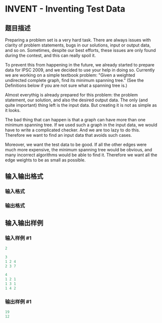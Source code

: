 # INVENT - Inventing Test Data

## 题目描述

Preparing a problem set is a very hard task. There are always issues with clarity of problem statements, bugs in our solutions, input or output data, and so on. Sometimes, despite our best efforts, these issues are only found during the contest, and this can really spoil it.

To prevent this from happening in the future, we already started to prepare data for IPSC 2009, and we decided to use your help in doing so. Currently we are working on a simple textbook problem: "Given a weighted undirected complete graph, find its minimum spanning tree." (See the Definitions below if you are not sure what a spanning tree is.)

Almost everythig is already prepared for this problem: the problem statement, our solution, and also the desired output data. The only (and quite important) thing left is the input data. But creating it is not as simple as it looks.

The bad thing that can happen is that a graph can have more than one minimum spanning tree. If we used such a graph in the input data, we would have to write a complicated checker. And we are too lazy to do this. Therefore we want to find an input data that avoids such cases.

Moreover, we want the test data to be good. If all the other edges were much more expensive, the minimum spanning tree would be obvious, and many incorrect algorithms would be able to find it. Therefore we want all the edge weights to be as small as possible.

## 输入输出格式

### 输入格式

### 输出格式

## 输入输出样例

### 输入样例 #1

```cpp
2

3
1 2 4
2 3 7

4
1 2 1
1 3 1
1 4 2
```


### 输出样例 #1

```cpp
19
12
```


